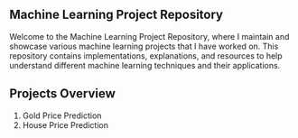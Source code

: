 ## Machine Learning Project Repository

Welcome to the Machine Learning Project Repository, where I maintain and showcase various machine learning projects that I have worked on. This repository contains implementations, explanations, and resources to help understand different machine learning techniques and their applications.


## Projects Overview
1. Gold Price Prediction
2. House Price Prediction
